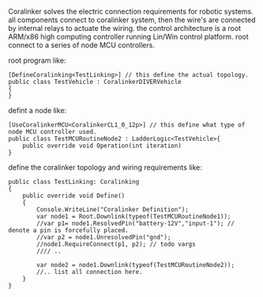 Coralinker solves the electric connection requirements for robotic systems. all components connect to coralinker system, then the wire's are connected by internal relays to actuate the wiring.
the control architecture is a root ARM/x86 high computing controller running Lin/Win control platform. root connect to a series of node MCU controllers.

root program like:
```
[DefineCoralinking<TestLinking>] // this define the actual topology.
public class TestVehicle : CoralinkerDIVERVehicle
{
}
```

defint a node like:
```
[UseCoralinkerMCU<CoralinkerCL1_0_12p>] // this define what type of node MCU controller used.
public class TestMCURoutineNode2 : LadderLogic<TestVehicle>{
	public override void Operation(int iteration)
}
```

define the coralinker topology and wiring requirements like:
```
public class TestLinking: Coralinking
{
    public override void Define()
    {
        Console.WriteLine("Coralinker Definition");
        var node1 = Root.Downlink(typeof(TestMCURoutineNode1));
        //var p1= node1.ResolvedPin("battery-12V","input-1"); // denote a pin is forcefully placed.
        //var p2 = node1.UnresolvedPin("gnd");
        //node1.RequireConnect(p1, p2); // todo vargs
        //// .. 
           
        var node2 = node1.Downlink(typeof(TestMCURoutineNode2));
        //.. list all connection here.
    }
}
```
